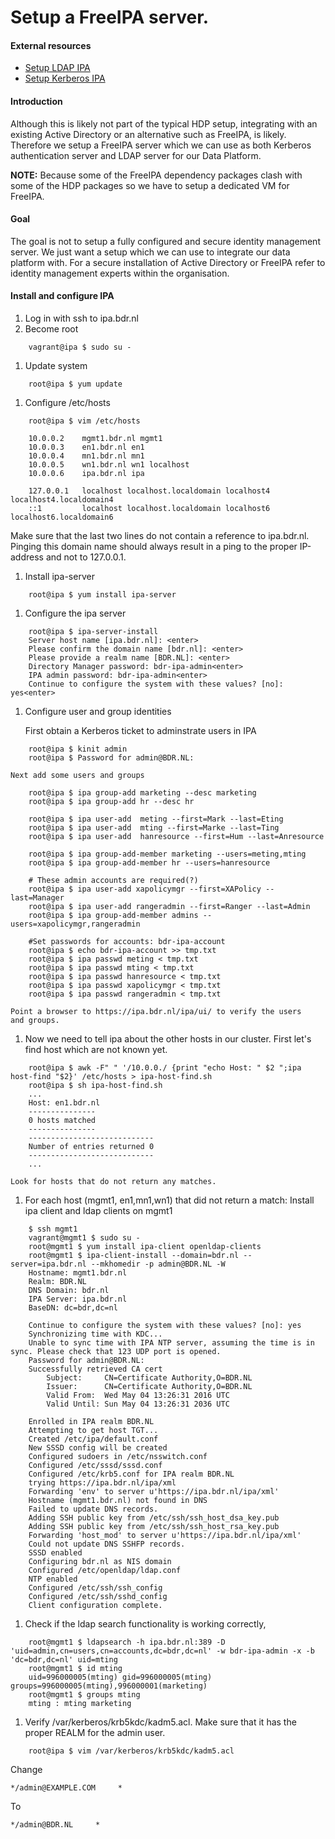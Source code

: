 # Setup a FreeIPA server.

#### External resources

* [Setup LDAP IPA](https://github.com/abajwa-hw/security-workshops/blob/master/Setup-LDAP-IPA.md)
* [Setup Kerberos IPA](https://github.com/abajwa-hw/security-workshops/blob/master/Setup-kerberos-IPA-23.md)

#### Introduction

Although this is likely not part of the typical HDP setup, integrating with an
existing Active Directory or an alternative such as FreeIPA, is likely. Therefore
we setup a FreeIPA server which we can use as both Kerberos authentication server
and LDAP server for our Data Platform.

**NOTE:** Because some of the FreeIPA dependency packages clash with some
of the HDP packages so we have to setup a dedicated VM for FreeIPA.

#### Goal

The goal is not to setup a fully configured and secure identity
management server. We just want a setup which we can use to integrate our data
platform with. For a secure installation of Active Directory or FreeIPA refer to
identity management experts within the organisation.

#### Install and configure IPA

1. Log in with ssh to ipa.bdr.nl
1. Become root
```
    vagrant@ipa $ sudo su -
```
1. Update system
```
    root@ipa $ yum update
```
1. Configure /etc/hosts
```
    root@ipa $ vim /etc/hosts
```
```
    10.0.0.2    mgmt1.bdr.nl mgmt1
    10.0.0.3    en1.bdr.nl en1
    10.0.0.4    mn1.bdr.nl mn1
    10.0.0.5    wn1.bdr.nl wn1 localhost
    10.0.0.6    ipa.bdr.nl ipa

    127.0.0.1   localhost localhost.localdomain localhost4 localhost4.localdomain4
    ::1         localhost localhost.localdomain localhost6 localhost6.localdomain6
```
Make sure that the last two lines do not contain a reference to ipa.bdr.nl. Pinging
this domain name should always result in a ping to the proper IP-address and not
to 127.0.0.1.
1. Install ipa-server
```
    root@ipa $ yum install ipa-server
```
1. Configure the ipa server
```
    root@ipa $ ipa-server-install
    Server host name [ipa.bdr.nl]: <enter>
    Please confirm the domain name [bdr.nl]: <enter>
    Please provide a realm name [BDR.NL]: <enter>
    Directory Manager password: bdr-ipa-admin<enter>
    IPA admin password: bdr-ipa-admin<enter>
    Continue to configure the system with these values? [no]: yes<enter>
```
1. Configure user and group identities

    First obtain a Kerberos ticket to adminstrate users in IPA
```
    root@ipa $ kinit admin
    root@ipa $ Password for admin@BDR.NL:
```
    Next add some users and groups
```
    root@ipa $ ipa group-add marketing --desc marketing
    root@ipa $ ipa group-add hr --desc hr

    root@ipa $ ipa user-add  meting --first=Mark --last=Eting
    root@ipa $ ipa user-add  mting --first=Marke --last=Ting
    root@ipa $ ipa user-add  hanresource --first=Hum --last=Anresource

    root@ipa $ ipa group-add-member marketing --users=meting,mting
    root@ipa $ ipa group-add-member hr --users=hanresource

    # These admin accounts are required(?)
    root@ipa $ ipa user-add xapolicymgr --first=XAPolicy --last=Manager
    root@ipa $ ipa user-add rangeradmin --first=Ranger --last=Admin
    root@ipa $ ipa group-add-member admins --users=xapolicymgr,rangeradmin

    #Set passwords for accounts: bdr-ipa-account
    root@ipa $ echo bdr-ipa-account >> tmp.txt
    root@ipa $ ipa passwd meting < tmp.txt
    root@ipa $ ipa passwd mting < tmp.txt
    root@ipa $ ipa passwd hanresource < tmp.txt
    root@ipa $ ipa passwd xapolicymgr < tmp.txt
    root@ipa $ ipa passwd rangeradmin < tmp.txt
```

    Point a browser to https://ipa.bdr.nl/ipa/ui/ to verify the users
    and groups.

1. Now we need to tell ipa about the other hosts in our cluster. First let's find
   host which are not known yet.
```
    root@ipa $ awk -F" " '/10.0.0./ {print "echo Host: " $2 ";ipa host-find "$2}' /etc/hosts > ipa-host-find.sh
    root@ipa $ sh ipa-host-find.sh
    ...
    Host: en1.bdr.nl
    ---------------
    0 hosts matched
    ---------------
    ----------------------------
    Number of entries returned 0
    ----------------------------
    ...
```
    Look for hosts that do not return any matches.

1. For each host (mgmt1, en1,mn1,wn1) that did not return a match: Install ipa
   client and ldap clients on mgmt1
```
    $ ssh mgmt1
    vagrant@mgmt1 $ sudo su -
    root@mgmt1 $ yum install ipa-client openldap-clients
    root@mgmt1 $ ipa-client-install --domain=bdr.nl --server=ipa.bdr.nl --mkhomedir -p admin@BDR.NL -W
    Hostname: mgmt1.bdr.nl
    Realm: BDR.NL
    DNS Domain: bdr.nl
    IPA Server: ipa.bdr.nl
    BaseDN: dc=bdr,dc=nl

    Continue to configure the system with these values? [no]: yes
    Synchronizing time with KDC...
    Unable to sync time with IPA NTP server, assuming the time is in sync. Please check that 123 UDP port is opened.
    Password for admin@BDR.NL:
    Successfully retrieved CA cert
        Subject:     CN=Certificate Authority,O=BDR.NL
        Issuer:      CN=Certificate Authority,O=BDR.NL
        Valid From:  Wed May 04 13:26:31 2016 UTC
        Valid Until: Sun May 04 13:26:31 2036 UTC

    Enrolled in IPA realm BDR.NL
    Attempting to get host TGT...
    Created /etc/ipa/default.conf
    New SSSD config will be created
    Configured sudoers in /etc/nsswitch.conf
    Configured /etc/sssd/sssd.conf
    Configured /etc/krb5.conf for IPA realm BDR.NL
    trying https://ipa.bdr.nl/ipa/xml
    Forwarding 'env' to server u'https://ipa.bdr.nl/ipa/xml'
    Hostname (mgmt1.bdr.nl) not found in DNS
    Failed to update DNS records.
    Adding SSH public key from /etc/ssh/ssh_host_dsa_key.pub
    Adding SSH public key from /etc/ssh/ssh_host_rsa_key.pub
    Forwarding 'host_mod' to server u'https://ipa.bdr.nl/ipa/xml'
    Could not update DNS SSHFP records.
    SSSD enabled
    Configuring bdr.nl as NIS domain
    Configured /etc/openldap/ldap.conf
    NTP enabled
    Configured /etc/ssh/ssh_config
    Configured /etc/ssh/sshd_config
    Client configuration complete.
```

1. Check if the ldap search functionality is working correctly,
```
    root@mgmt1 $ ldapsearch -h ipa.bdr.nl:389 -D 'uid=admin,cn=users,cn=accounts,dc=bdr,dc=nl' -w bdr-ipa-admin -x -b 'dc=bdr,dc=nl' uid=mting
    root@mgmt1 $ id mting
    uid=996000005(mting) gid=996000005(mting) groups=996000005(mting),996000001(marketing)
    root@mgmt1 $ groups mting
    mting : mting marketing
```

1. Verify /var/kerberos/krb5kdc/kadm5.acl. Make sure that it has the proper
   REALM for the admin user.
```
    root@ipa $ vim /var/kerberos/krb5kdc/kadm5.acl
```
Change
```
*/admin@EXAMPLE.COM     *
```
To
```
*/admin@BDR.NL     *
```

